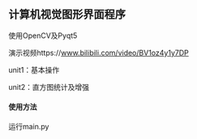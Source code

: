 ## 计算机视觉图形界面程序



使用OpenCV及Pyqt5

演示视频https://www.bilibili.com/video/BV1oz4y1y7DP



unit1：基本操作

unit2：直方图统计及增强



#### 使用方法

运行main.py





